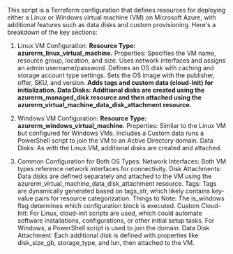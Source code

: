 This script is a Terraform configuration that defines resources for deploying either a Linux or Windows virtual machine (VM) on Microsoft Azure, with additional features such as data disks and custom provisioning. Here's a breakdown of the key sections:

1. Linux VM Configuration:
**Resource Type: azurerm_linux_virtual_machine.**
Properties:
Specifies the VM name, resource group, location, and size.
Uses network interfaces and assigns an admin username/password.
Defines an OS disk with caching and storage account type settings.
Sets the OS image with the publisher, offer, SKU, and version.
**Adds tags and custom data (cloud-init) for initialization.
Data Disks:
Additional disks are created using the azurerm_managed_disk resource and then attached using the azurerm_virtual_machine_data_disk_attachment resource.**

2. Windows VM Configuration:
**Resource Type: azurerm_windows_virtual_machine.**
Properties:
Similar to the Linux VM but configured for Windows VMs.
Includes a Custom data runs a PowerShell script to join the VM to an Active Directory domain.
Data Disks:
As with the Linux VM, additional disks are created and attached.

3. Common Configuration for Both OS Types:
Network Interfaces: Both VM types reference network interfaces for connectivity.
Disk Attachments: Data disks are defined separately and attached to the VM using the azurerm_virtual_machine_data_disk_attachment resource.
Tags: Tags are dynamically generated based on tags_str, which likely contains key-value pairs for resource categorization.
Things to Note:
The is_windows flag determines which configuration block is executed.
Custom Cloud-Init: For Linux, cloud-init scripts are used, which could automate software installations, configurations, or other initial setup tasks. For Windows, a PowerShell script is used to join the domain.
Data Disk Attachment: Each additional disk is defined with properties like disk_size_gb, storage_type, and lun, then attached to the VM.
